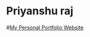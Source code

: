  # Priyanshu raj
#<a href = "https://coder-priyanshu.github.io/resume/">My Personal Portfolio Website</a>

